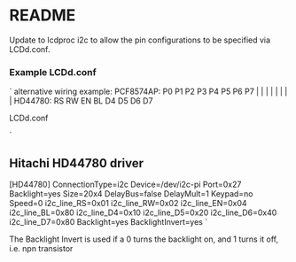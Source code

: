 # README #

Update to lcdproc i2c to allow the pin configurations to be specified via LCDd.conf.



### Example LCDd.conf ###

`
   alternative wiring example:
   PCF8574AP: P0 P1 P2 P3 P4 P5 P6 P7
              |  |  |  |  |  |  |  |
   HD44780:   RS RW EN BL D4 D5 D6 D7

LCDd.conf

`
## Hitachi HD44780 driver ##
[HD44780]
ConnectionType=i2c
Device=/dev/i2c-pi
Port=0x27
Backlight=yes
Size=20x4
DelayBus=false
DelayMult=1
Keypad=no
Speed=0
i2c_line_RS=0x01
i2c_line_RW=0x02
i2c_line_EN=0x04
i2c_line_BL=0x80
i2c_line_D4=0x10
i2c_line_D5=0x20
i2c_line_D6=0x40
i2c_line_D7=0x80
Backlight=yes
BacklightInvert=yes
`

The Backlight Invert is used if a 0 turns the backlight on, and 1 turns it off, i.e. npn
 transistor